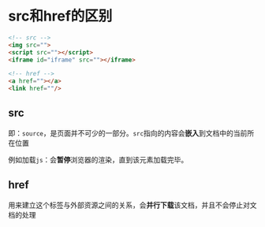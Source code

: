 # src和href的区别

```html
<!-- src -->
<img src="">
<script src=""></script>
<iframe id="iframe" src=""></iframe>

<!-- href -->
<a href=""></a>
<link href=""/>
```

## src

即：`source`，是页面并不可少的一部分。`src`指向的内容会**嵌入**到文档中的当前所在位置

例如加载`js`：会**暂停**浏览器的渲染，直到该元素加载完毕。

## href

用来建立这个标签与外部资源之间的关系，会**并行下载**该文档，并且不会停止对文档的处理